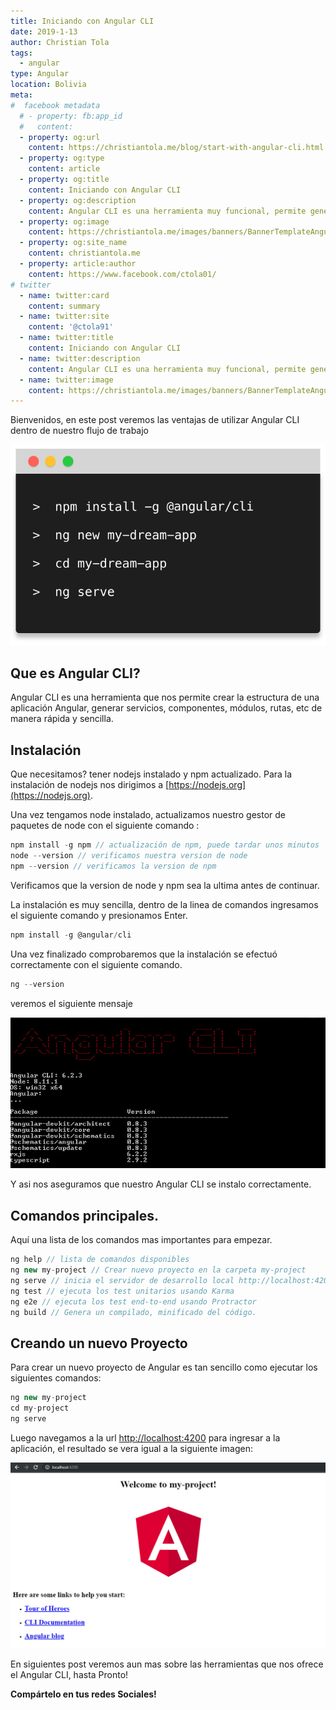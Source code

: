 ```yaml
---
title: Iniciando con Angular CLI
date: 2019-1-13
author: Christian Tola
tags: 
  - angular
type: Angular
location: Bolivia
meta:
#  facebook metadata
  # - property: fb:app_id
  #   content: 
  - property: og:url
    content: https://christiantola.me/blog/start-with-angular-cli.html
  - property: og:type
    content: article
  - property: og:title
    content: Iniciando con Angular CLI
  - property: og:description
    content: Angular CLI es una herramienta muy funcional, permite generar un nuevo proyecto y optimizar nuestro flujo de trabajo con angular...
  - property: og:image
    content: https://christiantola.me/images/banners/BannerTemplateAngular.jpg
  - property: og:site_name
    content: christiantola.me
  - property: article:author
    content: https://www.facebook.com/ctola01/
# twitter
  - name: twitter:card
    content: summary
  - name: twitter:site
    content: '@ctola91'
  - name: twitter:title
    content: Iniciando con Angular CLI
  - name: twitter:description
    content: Angular CLI es una herramienta muy funcional, permite generar un nuevo proyecto y optimizar nuestro flujo de trabajo con angular...
  - name: twitter:image
    content: https://christiantola.me/images/banners/BannerTemplateAngular.jpg
---
```


<WebImage name="banners/BannerTemplateAngular.jpg" alt="start with angular cli"/>

Bienvenidos, en este post veremos las ventajas de utilizar Angular CLI dentro de nuestro flujo de trabajo

![Angular CLI comandos](./images/iniciando-con-angular-cli/cli-logo.svg)

## Que es Angular CLI?

Angular CLI es una herramienta que nos permite crear la estructura de una aplicación Angular, generar servicios, componentes, módulos, rutas, etc de manera rápida y sencilla.

## Instalación

Que necesitamos? tener nodejs instalado y npm actualizado. Para la instalación de nodejs nos dirigimos a [https://nodejs.org](https://nodejs.org).

Una vez tengamos node instalado, actualizamos nuestro gestor de paquetes de node con el siguiente comando :

```javascript
npm install -g npm // actualización de npm, puede tardar unos minutos
node --version // verificamos nuestra version de node
npm --version // verificamos la version de npm
```

Verificamos que la version de node y npm sea la ultima antes de continuar.

La instalación es muy sencilla, dentro de la linea de comandos ingresamos el siguiente comando y presionamos Enter.

```javascript
npm install -g @angular/cli
```

Una vez finalizado comprobaremos que la instalación se efectuó correctamente con el siguiente comando.

```javascript
ng --version
```
veremos el siguiente mensaje

![Angular CLI Version](./images/iniciando-con-angular-cli/angular-cli-version.jpg)

Y asi nos aseguramos que nuestro Angular CLI se instalo correctamente.

## Comandos principales.

Aquí una lista de los comandos mas importantes para empezar.

```javascript
ng help // lista de comandos disponibles
ng new my-project // Crear nuevo proyecto en la carpeta my-project
ng serve // inicia el servidor de desarrollo local http://localhost:4200
ng test // ejecuta los test unitarios usando Karma
ng e2e // ejecuta los test end-to-end usando Protractor
ng build // Genera un compilado, minificado del código.
```

## Creando un nuevo Proyecto

Para crear un nuevo proyecto de Angular es tan sencillo como ejecutar los siguientes comandos:

```Javascript
ng new my-project
cd my-project
ng serve
```

Luego navegamos a la url [http://localhost:4200](http://localhost:4200) para ingresar a la aplicación, el resultado se vera igual a la siguiente imagen:

![Angular first page](./images/iniciando-con-angular-cli/angular-first-page.jpg)

En siguientes post veremos aun mas sobre las herramientas que nos ofrece el Angular CLI, hasta Pronto!

**Compártelo en tus redes Sociales!**
<SocialButtons />

<Disqus />